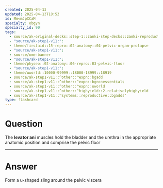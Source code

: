 ```yaml
---
created: 2025-04-13
updated: 2025-04-13T10:53
id: Mm<mJpXCaM
specialty: obgyn
specialty_id: 90
tags:
  - source/ak-original-decks::step-1::zanki-step-decks::zanki-reproductive::reproductive-physiology-+-anatomy/embryo
  - "source/ak-step1-v11:": 
  - theme/firstaid::15-repro::02-anatomy::04-pelvic-organ-prolapse
  - "source/ak-step1-v11:": 
  - source/ome-banner
  - "source/ak-step1-v11:": 
  - theme/physeo::02-anatomy::06-repro::03-pelvic-floor
  - "source/ak-step1-v11:": 
  - theme/uworld::10000-99999::18000-18999::18919
  - source/ak-step1-v11::^other::^expn::bgadd
  - source/ak-step1-v11::^other::^expn::bgnonessentials
  - source/ak-step1-v11::^other::^expn::uworld
  - source/ak-step1-v11::^other::^highyield::2-relativelyhighyield
  - source/ak-step1-v11::^systems::reproductive::bgadds"
type: flashcard
---
```


# Question
The **levator ani** muscles hold the bladder and the urethra in the appropriate anatomic position and comprise the pelvic floor

---

# Answer
Form a u-shaped sling around the pelvic viscera